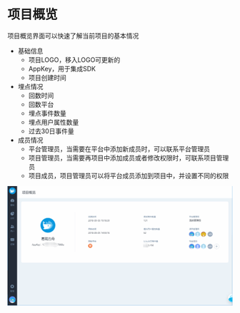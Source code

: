 # 项目概览

项目概览界面可以快速了解当前项目的基本情况

* 基础信息
  * 项目LOGO，移入LOGO可更新的
  * AppKey，用于集成SDK
  * 项目创建时间
* 埋点情况
  * 回数时间
  * 回数平台
  * 埋点事件数量
  * 埋点用户属性数量
  * 过去30日事件量
* 成员情况
  * 平台管理员，当需要在平台中添加新成员时，可以联系平台管理员
  * 项目管理员，当需要再项目中添加成员或者修改权限时，可联系项目管理员
  * 项目成员，项目管理员可以将平台成员添加到项目中，并设置不同的权限

![](../../.gitbook/assets/image%20%2844%29.png)

